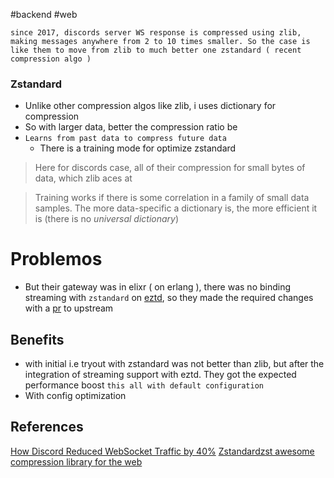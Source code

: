 #backend 
#web 

	since 2017, discords server WS response is compressed using zlib, making messages anywhere from 2 to 10 times smaller. So the case is like them to move from zlib to much better one zstandard ( recent compression algo )

### Zstandard
- Unlike other compression algos like zlib, i uses dictionary for compression
- So with larger data, better the compression ratio be
- `Learns from past data to compress future data`
	- There is a training mode for optimize zstandard

> Here for discords case, all of their compression for small bytes of data, which zlib aces at

> Training works if there is some correlation in a family of small data samples. The more data-specific a dictionary is, the more efficient it is (there is no _universal dictionary_)

# Problemos
- But their gateway was in elixr ( on erlang ), there was no binding streaming with `zstandard`  on [eztd](https://github.com/silviucpp/ezstd), so they made the required changes with a [pr](https://github.com/silviucpp/ezstd/pull/15) to upstream 


## Benefits
- with initial i.e tryout with zstandard was not better than zlib, but after the integration of streaming support with eztd. They got the expected performance boost `this all with default configuration`
- With config optimization
## References
 [How Discord Reduced WebSocket Traffic by 40%](https://discord.com/blog/how-discord-reduced-websocket-traffic-by-40-percent)
[Zstandardzst awesome compression library for the web](https://facebook.github.io/zstd)